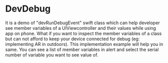 # DevDebug
It is a demo of "devRunDebugEvent" swift class which can help developer see member variables of a UIViewcontroller and their values  while using app on phone. 
What if you want to inspect the member variables of a class but can not afford to keep your device connected for debug (eg: implementing AR in outdoors). This implementation example will help you in same. You can see a list of member variables in alert and select the serial number of variable you want to see value of. 

